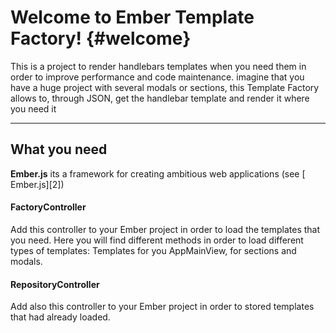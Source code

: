 Welcome to Ember Template Factory!	{#welcome}
=====================

This is a project to render handlebars templates when you need them in order to improve performance and code maintenance. imagine that you have a huge project with several modals or sections, this Template Factory allows to, through JSON, get the handlebar template and render it where you need it

----------


What you need
---------

**Ember.js** its a framework for creating ambitious web applications  (see [<i class="icon-share"></i> Ember.js][2])


#### <i class="icon-file"></i> FactoryController

Add this controller to your Ember project in order to load the templates that you need.
Here you will find different methods in order to load different types of templates: Templates for you AppMainView, for sections and modals.

#### <i class="icon-file"></i> RepositoryController

Add also this controller to your Ember project in order to stored templates that had already loaded.